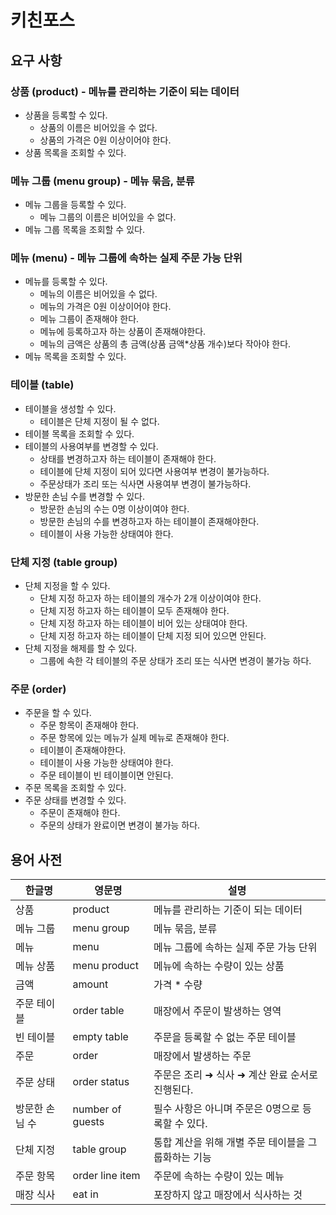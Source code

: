 # 키친포스

## 요구 사항

### 상품 (product) - 메뉴를 관리하는 기준이 되는 데이터
- 상품을 등록할 수 있다.
  - 상품의 이름은 비어있을 수 없다.
  - 상품의 가격은 0원 이상이어야 한다.
- 상품 목록을 조회할 수 있다.

### 메뉴 그룹 (menu group) - 메뉴 묶음, 분류
- 메뉴 그룹을 등록할 수 있다.
  - 메뉴 그룹의 이름은 비어있을 수 없다.
- 메뉴 그룹 목록을 조회할 수 있다.

### 메뉴 (menu) - 메뉴 그룹에 속하는 실제 주문 가능 단위
- 메뉴를 등록할 수 있다.
  - 메뉴의 이름은 비어있을 수 없다.
  - 메뉴의 가격은 0원 이상이어야 한다.
  - 메뉴 그룹이 존재해야 한다.
  - 메뉴에 등록하고자 하는 상품이 존재해야한다.
  - 메뉴의 금액은 상품의 총 금액(상품 금액*상품 개수)보다 작아야 한다.
- 메뉴 목록을 조회할 수 있다.

### 테이블 (table)
- 테이블을 생성할 수 있다.
  - 테이블은 단체 지정이 될 수 없다.
- 테이블 목록을 조회할 수 있다.
- 테이블의 사용여부를 변경할 수 있다.
  - 상태를 변경하고자 하는 테이블이 존재해야 한다.
  - 테이블에 단체 지정이 되어 있다면 사용여부 변경이 불가능하다.
  - 주문상태가 조리 또는 식사면 사용여부 변경이 불가능하다.
- 방문한 손님 수를 변경할 수 있다.
  - 방문한 손님의 수는 0명 이상이여야 한다.
  - 방문한 손님의 수를 변경하고자 하는 테이블이 존재해야한다.
  - 테이블이 사용 가능한 상태여야 한다.

### 단체 지정 (table group)
- 단체 지정을 할 수 있다.
  - 단체 지정 하고자 하는 테이블의 개수가 2개 이상이여야 한다.
  - 단체 지정 하고자 하는 테이블이 모두 존재해야 한다.
  - 단체 지정 하고자 하는 테이블이 비어 있는 상태여야 한다.
  - 단체 지정 하고자 하는 테이블이 단체 지정 되어 있으면 안된다.
- 단체 지정을 해제를 할 수 있다.
  - 그룹에 속한 각 테이블의 주문 상태가 조리 또는 식사면 변경이 불가능 하다.

### 주문 (order)
- 주문을 할 수 있다.
    - 주문 항목이 존재해야 한다.
    - 주문 항목에 있는 메뉴가 실제 메뉴로 존재해야 한다.
    - 테이블이 존재해야한다.
    - 테이블이 사용 가능한 상태여야 한다.
    - 주문 테이블이 빈 테이블이면 안된다.
- 주문 목록을 조회할 수 있다.
- 주문 상태를 변경할 수 있다.
  - 주문이 존재해야 한다.
  - 주문의 상태가 완료이면 변경이 불가능 하다.

## 용어 사전

| 한글명 | 영문명 | 설명 |
| --- | --- | --- |
| 상품 | product | 메뉴를 관리하는 기준이 되는 데이터 |
| 메뉴 그룹 | menu group | 메뉴 묶음, 분류 |
| 메뉴 | menu | 메뉴 그룹에 속하는 실제 주문 가능 단위 |
| 메뉴 상품 | menu product | 메뉴에 속하는 수량이 있는 상품 |
| 금액 | amount | 가격 * 수량 |
| 주문 테이블 | order table | 매장에서 주문이 발생하는 영역 |
| 빈 테이블 | empty table | 주문을 등록할 수 없는 주문 테이블 |
| 주문 | order | 매장에서 발생하는 주문 |
| 주문 상태 | order status | 주문은 조리 ➜ 식사 ➜ 계산 완료 순서로 진행된다. |
| 방문한 손님 수 | number of guests | 필수 사항은 아니며 주문은 0명으로 등록할 수 있다. |
| 단체 지정 | table group | 통합 계산을 위해 개별 주문 테이블을 그룹화하는 기능 |
| 주문 항목 | order line item | 주문에 속하는 수량이 있는 메뉴 |
| 매장 식사 | eat in | 포장하지 않고 매장에서 식사하는 것 |
